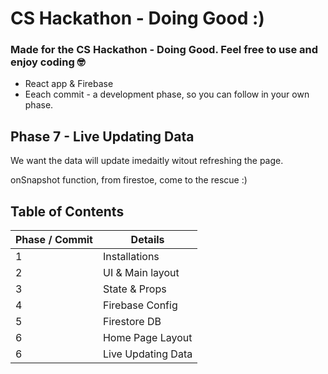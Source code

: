 # CS Hackathon - Doing Good :)

### Made for the CS Hackathon - Doing Good. Feel free to use and enjoy coding 🤓

- React app & Firebase
- Eeach commit - a development phase, so you can follow in your own phase.

## Phase 7 - Live Updating Data

We want the data will update imedaitly witout refreshing the page.

onSnapshot function, from firestoe, come to the rescue :)

## Table of Contents

| Phase / Commit | Details            |
| -------------- | ------------------ |
| 1              | Installations      |
| 2              | UI & Main layout   |
| 3              | State & Props      |
| 4              | Firebase Config    |
| 5              | Firestore DB       |
| 6              | Home Page Layout   |
| 6              | Live Updating Data |
